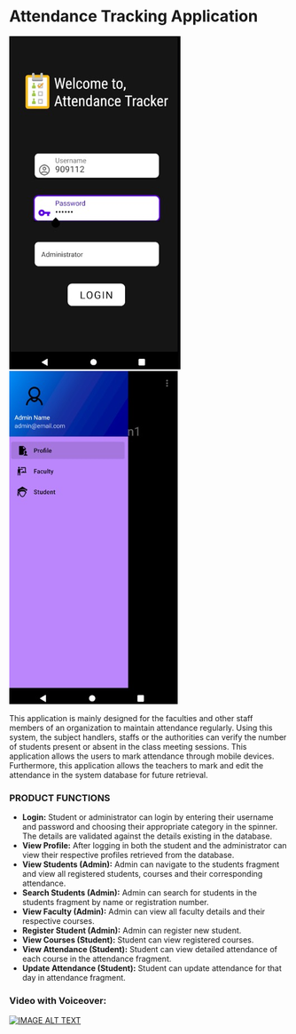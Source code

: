# Attendance Tracking Application


![image](Picture%201.jpg)![image](Picture%202.jpg)


This application is mainly designed for the faculties and other staff members of an organization to maintain attendance regularly. Using this system, the subject handlers, staffs or the authorities can verify the number of students present or absent in the class meeting sessions. This application allows the users to mark attendance through mobile devices. Furthermore, this application allows the teachers to mark and edit the attendance in the system database for future retrieval.

### PRODUCT FUNCTIONS

* **Login:**  Student or administrator can login by entering their username and password and choosing their appropriate category in the spinner. The details are validated against the details existing in the database. 
* **View Profile:**  After logging in both the student and the administrator can view their respective profiles retrieved from the database.
* **View Students (Admin):** Admin can navigate to the students fragment and view all registered students, courses and their corresponding attendance.
* **Search Students (Admin):** Admin can search for students in the students fragment by name or registration number.
* **View Faculty (Admin):** Admin can view all faculty details and their respective courses.
* **Register Student (Admin):** Admin can register new student.
* **View Courses (Student):** Student can view registered courses.
* **View Attendance (Student):** Student can view detailed attendance of each course in the attendance fragment. 
* **Update Attendance (Student):**  Student can update attendance for that day in attendance fragment.


### Video with Voiceover:

[![IMAGE ALT TEXT](https://img.youtube.com/vi/SAhibyDOS9Y/0.jpg)](https://www.youtube.com/watch?v=SAhibyDOS9Y " Attendance Tracking System Demo")




